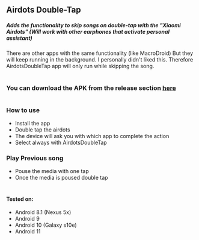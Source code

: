 ## Airdots Double-Tap
##### Adds the functionality to skip songs on double-tap with the "Xiaomi Airdots" (Will work with other earphones that activate personal assistant)
There are other apps with the same functionality (like MacroDroid) But they will keep running in the background.
I personally didn't liked this. Therefore AirdotsDoubleTap app will only run while skipping the song.
#
### You can download the APK from the release section [here](https://github.com/OriKerer/AirdotsDoubleTap/releases)
#
### How to use
* Install the app 
* Double tap the airdots 
* The device will ask you with which app to complete the action
* Select always with AirdotsDoubleTap

### Play Previous song
- Pouse the media with one tap
- Once the media is poused double tap
#
#### Tested on:
 - Android 8.1 (Nexus 5x)
 - Android 9
 - Android 10 (Galaxy s10e)
 - Android 11

